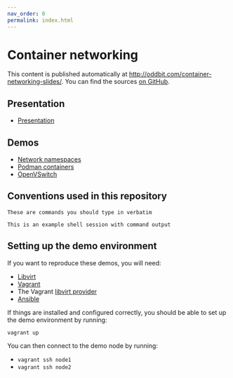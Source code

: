 ```yaml
---
nav_order: 0
permalink: index.html
---
```


# Container networking

This content is published automatically at <http://oddbit.com/container-networking-slides/>. You can find the sources [on GitHub](https://github.com/larsks/container-networking-slides).

## Presentation

- [Presentation](presentation.html)

## Demos

- [Network namespaces](demo1-linux-bridge/index.md)
- [Podman containers](demo2-podman-networking/index.md)
- [OpenVSwitch](demo3-openvswitch/index.md)

## Conventions used in this repository

```
These are commands you should type in verbatim
```

```console
This is an example shell session with command output
```

## Setting up the demo environment

If you want to reproduce these demos, you will need:

- [Libvirt](https://libvirt.org)
- [Vagrant](https://www.vagrantup.com/)
- The Vagrant [libvirt provider](https://github.com/vagrant-libvirt/vagrant-libvirt)
- [Ansible](https://www.ansible.com)

If things are installed and configured correctly, you should be able to set up the demo environment by running:

```
vagrant up
```

You can then connect to the demo node by running:

- `vagrant ssh node1`
- `vagrant ssh node2`
